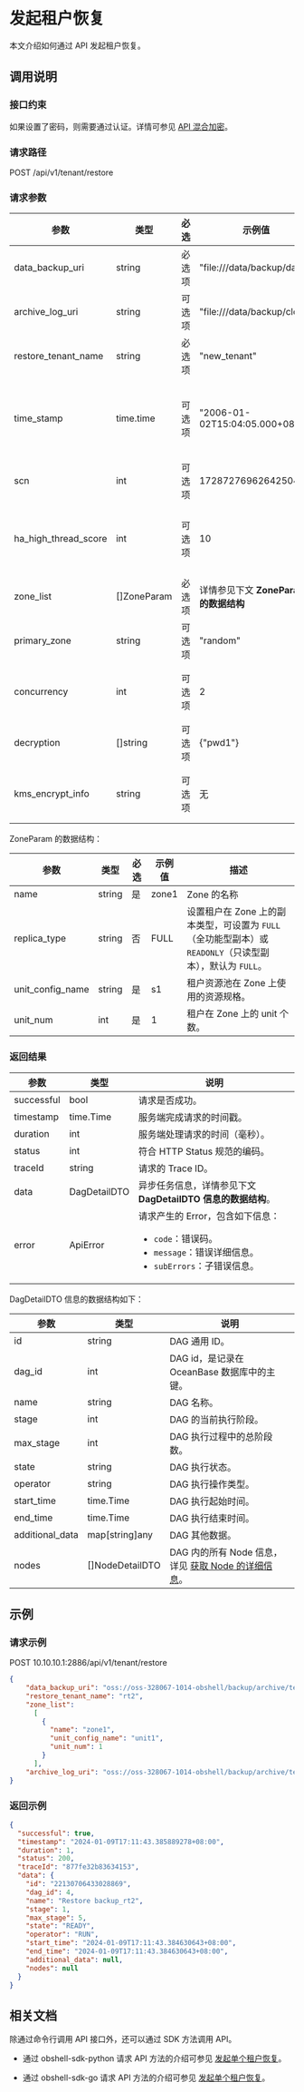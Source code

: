 # 发起租户恢复

本文介绍如何通过 API 发起租户恢复。

## 调用说明

### 接口约束

如果设置了密码，则需要通过认证。详情可参见 [API 混合加密](../20.api-hybrid-encryption.md)。

### 请求路径

POST /api/v1/tenant/restore

### 请求参数

| 参数 | 类型 | 必选 | 示例值 | 描述 |
|------|-----|---------|--------|--------|
| data_backup_uri | string | 必选项 | "file:///data/backup/data" | 源数据备份文件路径。 |
| archive_log_uri | string | 可选项 | "file:///data/backup/clog" | 源日志归档目的端。不设置则和 `data_backup_uri` 相同。 |
| restore_tenant_name | string | 必选项 | "new_tenant" | 恢复的租户名。 |
| time_stamp | time.time | 可选项 | "2006-01-02T15:04:05.000+08:00" | 指定恢复时间戳，格式为 `2006-01-02T15:04:05.000Z08:00`。设置后表示恢复到该时间点为止，且包括该 timestamp 位点。 |
| scn | int | 可选项 | 1728727696264250400 | 指定恢复的 SCN，设置后表示恢复到该 SCN 位点为止，且包括该 SCN 位点。 |
| ha_high_thread_score | int | 可选项 | 10 | 用于设置高可用高优先级线程的当前工作线程数。取值范围为 [0, 100]，未设置的情况下，默认为 10。 |
| zone_list | []ZoneParam | 必选项 | 详情参见下文 **ZoneParam 的数据结构** | 租户所使用的资源规格以及副本的分布情况。 |
| primary_zone | string | 可选项 | "random" | 租户 Primary Zone，默认为 `random`。 |
| concurrency | int | 可选项 | 2 | 数据恢复的并发度。如果不指定，则默认等于该租户被分配的 MAX_CPU 数。 |
| decryption | []string | 可选项 | {"pwd1"} | 备份集设置的密码。需写出全部的密码。 |
| kms_encrypt_info | string | 可选项 | 无 | 设置密钥管理信息。如果未加密或恢复时可以访问原来的密钥管理服务，则可以不设置。 |

ZoneParam 的数据结构：

| 参数 | 类型 | 必选 | 示例值 | 描述 |
|------|-----|---------|--------|--------|
| name | string | 是 | zone1 | Zone 的名称 |
| replica_type | string | 否 | FULL | 设置租户在 Zone 上的副本类型，可设置为 `FULL`（全功能型副本）或 `READONLY`（只读型副本），默认为 `FULL`。 |
| unit_config_name | string | 是 | s1 | 租户资源池在 Zone 上使用的资源规格。 |
| unit_num | int | 是 | 1 | 租户在 Zone 上的 unit 个数。 |

### 返回结果

| 参数 | 类型 | 说明 |
|------|-----|---------|
| successful | bool | 请求是否成功。 |
| timestamp | time.Time | 服务端完成请求的时间戳。 |
| duration | int | 服务端处理请求的时间（毫秒）。 |
| status | int | 符合 HTTP Status 规范的编码。 |
| traceId | string | 请求的 Trace ID。 |
| data | DagDetailDTO | 异步任务信息，详情参见下文 **DagDetailDTO 信息的数据结构**。 |
| error | ApiError | 请求产生的 Error，包含如下信息：<ul><li>`code`：错误码。</li><li>`message`：错误详细信息。</li><li>`subErrors`：子错误信息。</li></ul> |

DagDetailDTO 信息的数据结构如下：

| 参数 | 类型 | 说明 |
| --- | --- | --- |
| id | string | DAG 通用 ID。 |
| dag_id | int | DAG id，是记录在 OceanBase 数据库中的主键。 |
| name | string | DAG 名称。 |
| stage | int | DAG 的当前执行阶段。 |
| max_stage | int | DAG 执行过程中的总阶段数。 |
| state | string | DAG 执行状态。 |
| operator | string | DAG 执行操作类型。 |
| start_time | time.Time | DAG 执行起始时间。 |
| end_time | time.Time | DAG 执行结束时间。 |
| additional_data | map[string]any | DAG 其他数据。 |
| nodes | []NodeDetailDTO | DAG 内的所有 Node 信息，详见 [获取 Node 的详细信息](../1000.task-management/2100.get-node-detail.md)。 |

## 示例

### 请求示例

POST 10.10.10.1:2886/api/v1/tenant/restore

```json
{
    "data_backup_uri": "oss://oss-328067-1014-obshell/backup/archive/test/1/1002/data?host=oss-cn-hangzhou.aliyuncs.com", 
    "restore_tenant_name": "rt2", 
    "zone_list": 
      [
        {
          "name": "zone1", 
          "unit_config_name": "unit1", 
          "unit_num": 1
        }
      ], 
    "archive_log_uri": "oss://oss-328067-1014-obshell/backup/archive/test/1/1002/clog?host=oss-cn-hangzhou.aliyuncs.com"
}
```

### 返回示例

```json
{
  "successful": true,
  "timestamp": "2024-01-09T17:11:43.385889278+08:00",
  "duration": 1,
  "status": 200,
  "traceId": "877fe32b83634153",
  "data": {
    "id": "22130706433028869",
    "dag_id": 4,
    "name": "Restore backup_rt2",
    "stage": 1,
    "max_stage": 5,
    "state": "READY",
    "operator": "RUN",
    "start_time": "2024-01-09T17:11:43.384630643+08:00",
    "end_time": "2024-01-09T17:11:43.384630643+08:00",
    "additional_data": null,
    "nodes": null
  }
}
```

## 相关文档

除通过命令行调用 API 接口外，还可以通过 SDK 方法调用 API。

* 通过 obshell-sdk-python 请求 API 方法的介绍可参见 [发起单个租户恢复](../../500.obshell-sdk-reference/100.python/700.recovery-management/100.initiate-tenant-recovery-of-python.md)。

* 通过 obshell-sdk-go 请求 API 方法的介绍可参见 [发起单个租户恢复](../../500.obshell-sdk-reference/200.go/700.recovery-management/100.initiate-tenant-recovery-of-go.md)。
